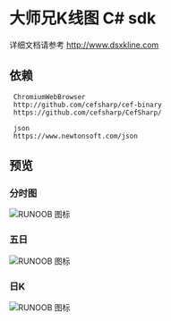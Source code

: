 # 大师兄K线图 C# sdk

详细文档请参考 http://www.dsxkline.com

## 依赖

     ChromiumWebBrowser
     http://github.com/cefsharp/cef-binary
     https://github.com/cefsharp/CefSharp/
     
     json
     https://www.newtonsoft.com/json
     
## 预览

### 分时图
![RUNOOB 图标](http://www.dsxkline.com/images/net/cover1.png)
### 五日
![RUNOOB 图标](http://www.dsxkline.com/images/net/cover2.png)
### 日K
![RUNOOB 图标](http://www.dsxkline.com/images/net/cover3.png)
